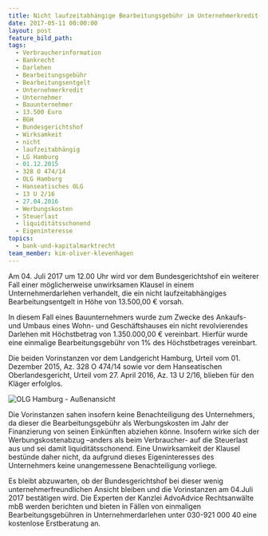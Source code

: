 ```yaml
---
title: Nicht laufzeitabhängige Bearbeitungsgebühr im Unternehmerkredit- BGH verhandelt über Wirksamkeit
date: 2017-05-11 00:00:00
layout: post
feature_bild_path:
tags:
  - Verbraucherinformation
  - Bankrecht
  - Darlehen
  - Bearbeitungsgebühr
  - Bearbeitungsentgelt
  - Unternehmerkredit
  - Unternehmer
  - Bauunternehmer
  - 13.500 Euro
  - BGH
  - Bundesgerichtshof
  - Wirksamkeit
  - nicht
  - laufzeitabhängig
  - LG Hamburg
  - 01.12.2015
  - 328 O 474/14
  - OLG Hamburg
  - Hanseatisches OLG
  - 13 U 2/16
  - 27.04.2016
  - Werbungskosten
  - Steuerlast
  - liquiditätsschonend
  - Eigeninteresse
topics:
  - bank-und-kapitalmarktrecht
team_member: kim-oliver-klevenhagen
---
```



Am 04. Juli 2017 um 12.00 Uhr wird vor dem Bundesgerichtshof ein weiterer Fall einer m&ouml;glicherweise unwirksamen Klausel in einem Unternehmerdarlehen verhandelt, die ein nicht laufzeitabh&auml;ngiges Bearbeitungsentgelt in H&ouml;he von 13.500,00 € vorsah.

In diesem Fall eines Bauunternehmers wurde zum Zwecke des Ankaufs- und Umbaus eines Wohn- und Gesch&auml;ftshauses ein nicht revolvierendes Darlehen mit H&ouml;chstbetrag von 1.350.000,00 € vereinbart. Hierf&uuml;r wurde eine einmalige Bearbeitungsgeb&uuml;hr von 1% des H&ouml;chstbetrages vereinbart.

Die beiden Vorinstanzen vor dem Landgericht Hamburg, Urteil vom 01. Dezember 2015, Az. 328 O 474/14 sowie vor dem Hanseatischen Oberlandesgericht, Urteil vom 27. April 2016, Az. 13 U 2/16, blieben f&uuml;r den Kl&auml;ger erfolglos.

![OLG Hamburg - Außenansicht](/uploads/versions/olg-hamburg-außenansicht-ii---x----1280-720x---.JPG)

Die Vorinstanzen sahen insofern keine Benachteiligung des Unternehmers, da dieser die Bearbeitungsgeb&uuml;hr als Werbungskosten im Jahr der Finanzierung von seinen Eink&uuml;nften abziehen k&ouml;nne. Insofern wirke sich der Werbungskostenabzug –anders als beim Verbraucher- auf die Steuerlast aus und sei damit liquidit&auml;tsschonend. Eine Unwirksamkeit der Klausel best&uuml;nde daher nicht, da aufgrund dieses Eigeninteresses des Unternehmers keine unangemessene Benachteiligung vorliege.

Es bleibt abzuwarten, ob der Bundesgerichtshof bei dieser wenig unternehmerfreundlichen Ansicht bleiben und die Vorinstanzen am 04.Juli 2017 best&auml;tigen wird. Die Experten der Kanzlei AdvoAdvice Rechtsanw&auml;lte mbB werden berichten und bieten in F&auml;llen von einmaligen Bearbeitungsgeb&uuml;hren in Unternehmerdarlehen unter 030-921 000 40 eine kostenlose Erstberatung an.